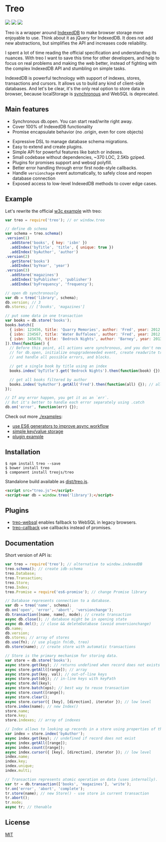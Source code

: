 # Treo

[![](https://img.shields.io/npm/v/treo.svg)](https://npmjs.org/package/treo)
[![](https://img.shields.io/travis/treojs/treo.svg)](https://travis-ci.org/treojs/treo)
[![](http://img.shields.io/npm/dm/treo.svg)](https://npmjs.org/package/treo)

Treo is a wrapper around [IndexedDB](http://www.w3.org/TR/IndexedDB/) to make browser storage more enjoyable to use.
Think about it as jQuery for IndexedDB. It does not add new abstractions, but simplifies the API and increases code reliability.

I spent a lot of time reading the official specification and understanding its nuances.
With treo I want to save this time for other developers, and help to focus on real problems and making the web better,
instead of fighting with the complex IndexedDB API and stumbling on simple tasks.

IndexedDB is powerful technology with support of indexes, stores, transactions and cursors.
It allows us to build any kind of client-side databases.
And let's be clear, it's the only real option to store data in browser, because localStorage is [synchronous](https://hacks.mozilla.org/2012/03/there-is-no-simple-solution-for-local-storage/) and WebSQL is deprecated.

## Main features

- Synchronous db.open. You can start read/write right away.
- Cover 100% of IndexedDB functionality
- Promise encapsulate behavior (no .origin, even for core objects)
* Expressive DSL to manage database schema migrations.
* Easy to extend and create plugins.
* Simple API for powerful features like batch or indexes.
* Small codebase without dependencies, ~370 LOC, 2.5Kb gziped.
* Plugins for promises support and websql polyfill.
* Better error handling through error first node-style callbacks.
* Handle `versionchage` event automatically, to safely close and reopen database connection
* Exposed access to low-level IndexedDB methods to cover edge cases.

## Example

Let's rewrite the official [w3c example](http://www.w3.org/TR/IndexedDB/#introduction) with treo:

```js
var treo = require('treo'); // or window.treo

// define db schema
var schema = treo.schema()
.version(1)
  .addStore('books', { key: 'isbn' })
  .addIndex('byTitle', 'title', { unique: true })
  .addIndex('byAuthor', 'author')
.version(2)
  .getStore('books')
  .addIndex('byYear', 'year')
.version(3)
  .addStore('magazines')
  .addIndex('byPublisher', 'publisher')
  .addIndex('byFrequency', 'frequency');

// open db synchronously
var db = treo('library', schema);
db.version; // 3
db.stores; // ['books', 'magazines']

// put some data in one transaction
var books = db.store('books');
books.batch([
  { isbn: 123456, title: 'Quarry Memories', author: 'Fred', year: 2012 },
  { isbn: 234567, title: 'Water Buffaloes', author: 'Fred', year: 2012 },
  { isbn: 345678, title: 'Bedrock Nights', author: 'Barney', year: 2013 },
]).then(function() {
  // Before this point, all actions were synchronous, and you don't need to wait
  // for db.open, initialize onupgradeneeded event, create readwrite transaction,
  // and handle all possible errors, and blocks.

  // get a single book by title using an index
  books.index('byTitle').get('Bedrock Nights').then(function(book) {});

  // get all books filtered by author
  books.index('byAuthor').getAll('Fred').then(function(all) {}); // all.length == 2
});

// If any error happen, you get it as an `err`.
// But it's better to handle each error separately using .catch
db.on('error', function(err) {});
```

Check out more [./examples](./examples):

* [use ES6 generators to improve async workflow](./examples/es6-generators.js)
* [simple key/value storage](./examples/key-value-storage.js)
* [plugin example](./examples/find-in-plugin.js)

## Installation

```
$ npm install treo --save
$ bower install treo
$ component install treojs/treo
```

Standalone build available as [dist/treo.js](./dist/treo.js).

```html
<script src="treo.js"></script>
<script>var db = window.treo('library');</script>
```

## Plugins

* [treo-websql](https://github.com/treojs/treo-websql) enables fallback to WebSQL in legacy browsers.
* [treo-callback](https://github.com/treojs/treo-callback) use callbacks instead of promises.

## Documentation

Short version of API is:

```js
var treo = require('treo'); // alternative to window.indexedDB
treo.schema(); // create idb-schema
treo.Database;
treo.Transaction;
treo.Store;
treo.Index;
treo.Promise = require('es6-promise'); // change Promise library

// Database represents connection to a database.
var db = treo('name', schema);
db.on('open', 'error', 'abort', 'versionchange');
db.transaction([name, name], mode); // create transaction
async db.close(); // database might be in opening state
async db.del(); // close && deleteDatabase (avoid onversionchange)
db.name;
db.version;
db.stores; // array of stores
db.use(fn); // use plugin fn(db, treo)
db.store(name); // create store with automatic transactions

// Store is the primary mechanism for storing data.
var store = db.store('books');
async store.get(key); // returns undefined when record does not exists
async store.getAll([range]); // array
async store.put(key, val); // out-of-line keys
async store.put(obj); // in-line keys with keyPath
async store.del(key);
async store.batch(ops); // best way to reuse transaction
async store.count([range]);
async store.clear();
async store.cursor({ [key], [direction], iterator }); // low level
store.index(name); // new Index()
store.name;
store.key;
store.indexes; // array of indexes

// Index allows to looking up records in a store using properties of the values.
var index = store.index('byAuthor');
async index.get(key); // undefined if record does not exist
async index.getAll([range]);
async index.count([range]);
async index.cursor({ [key], [direction], iterator }); // low level
index.name;
index.key;
index.unique;
index.multi;

// Transaction represents atomic operation on data (uses internally).
var tr = db.transaction(['books', 'magazines'], 'write');
tr.on('error', 'abort', 'complete');
tr.store(name); // new Store() - use store in current transaction
tr.abort();
tr.mode;
async tr; // thenable
```

## License

[MIT](./LICENSE)
